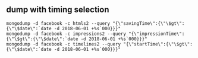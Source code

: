 ## dump with timing selection

    mongodump -d facebook -c htmls2 --query "{\"savingTime\":{\"\$gt\":{\"\$date\":`date -d 2018-06-01 +%s`000}}}"
    mongodump -d facebook -c impressions2 --query "{\"impressionTime\":{\"\$gt\":{\"\$date\":`date -d 2018-06-01 +%s`000}}}"
    mongodump -d facebook -c timelines2 --query "{\"startTime\":{\"\$gt\":{\"\$date\":`date -d 2018-06-01 +%s`000}}}"
